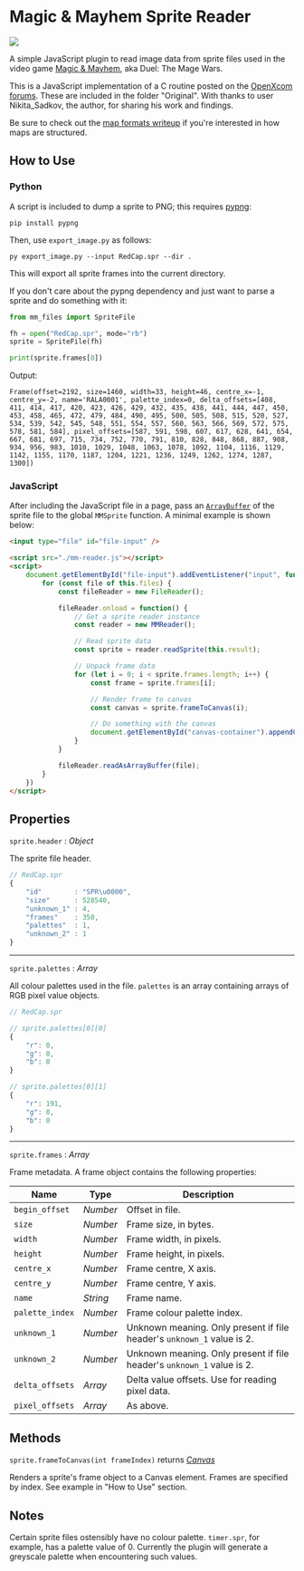 # Magic & Mayhem Sprite Reader

<img src="https://www.bunnytrack.net/images/github/mm/sprites.png" />

A simple JavaScript plugin to read image data from sprite files used in the video game [Magic & Mayhem](https://en.wikipedia.org/wiki/Magic_and_Mayhem), aka Duel: The Mage Wars.

This is a JavaScript implementation of a C routine posted on the [OpenXcom forums](https://openxcom.org/forum/index.php/topic,3932.msg125396.html). These are included in the folder "Original". With thanks to user Nikita_Sadkov, the author, for sharing his work and findings.

Be sure to check out the [map formats writeup](formats.md) if you're interested in how maps are structured.

## How to Use

### Python

A script is included to dump a sprite to PNG; this requires [pypng](https://pypi.org/project/pypng/):

```shell
pip install pypng
```

Then, use `export_image.py` as follows:

```shell
py export_image.py --input RedCap.spr --dir .
```

This will export all sprite frames into the current directory.

If you don't care about the pypng dependency and just want to parse a sprite and do something with it:

```py
from mm_files import SpriteFile

fh = open("RedCap.spr", mode="rb")
sprite = SpriteFile(fh)

print(sprite.frames[0])
```

Output:

```
Frame(offset=2192, size=1460, width=33, height=46, centre_x=-1, centre_y=-2, name='RALA0001', palette_index=0, delta_offsets=[408, 411, 414, 417, 420, 423, 426, 429, 432, 435, 438, 441, 444, 447, 450, 453, 458, 465, 472, 479, 484, 490, 495, 500, 505, 508, 515, 520, 527, 534, 539, 542, 545, 548, 551, 554, 557, 560, 563, 566, 569, 572, 575, 578, 581, 584], pixel_offsets=[587, 591, 598, 607, 617, 628, 641, 654, 667, 681, 697, 715, 734, 752, 770, 791, 810, 828, 848, 868, 887, 908, 934, 956, 983, 1010, 1029, 1048, 1063, 1078, 1092, 1104, 1116, 1129, 1142, 1155, 1170, 1187, 1204, 1221, 1236, 1249, 1262, 1274, 1287, 1300])
```

### JavaScript

After including the JavaScript file in a page, pass an [`ArrayBuffer`](https://developer.mozilla.org/en-US/docs/Web/JavaScript/Reference/Global_Objects/ArrayBuffer) of the sprite file to the global `MMSprite` function. A minimal example is shown below:

```html
<input type="file" id="file-input" />

<script src="./mm-reader.js"></script>
<script>
    document.getElementById("file-input").addEventListener("input", function() {
        for (const file of this.files) {
            const fileReader = new FileReader();

            fileReader.onload = function() {
                // Get a sprite reader instance
                const reader = new MMReader();

                // Read sprite data
                const sprite = reader.readSprite(this.result);

                // Unpack frame data
                for (let i = 0; i < sprite.frames.length; i++) {
                    const frame = sprite.frames[i];

                    // Render frame to canvas
                    const canvas = sprite.frameToCanvas(i);

                    // Do something with the canvas
                    document.getElementById("canvas-container").appendChild(canvas);
                }
            }

            fileReader.readAsArrayBuffer(file);
        }
    })
</script>
```

## Properties
`sprite.header` : _Object_

The sprite file header.

```js
// RedCap.spr
{
    "id"        : "SPR\u0000",
    "size"      : 528540,
    "unknown_1" : 4,
    "frames"    : 350,
    "palettes"  : 1,
    "unknown_2" : 1
}
```

---

`sprite.palettes` : _Array_

All colour palettes used in the file. `palettes` is an array containing arrays of RGB pixel value objects.

```js
// RedCap.spr

// sprite.palettes[0][0]
{
    "r": 0,
    "g": 0,
    "b": 0
}

// sprite.palettes[0][1]
{
    "r": 191,
    "g": 0,
    "b": 0
}
```

---

`sprite.frames` : _Array_

Frame metadata. A frame object contains the following properties:

| Name            | Type     | Description
| ---             | ---      | ---
| `begin_offset`  | _Number_ | Offset in file.
| `size`          | _Number_ | Frame size, in bytes.
| `width`         | _Number_ | Frame width, in pixels.
| `height`        | _Number_ | Frame height, in pixels.
| `centre_x`      | _Number_ | Frame centre, X axis.
| `centre_y`      | _Number_ | Frame centre, Y axis.
| `name`          | _String_ | Frame name.
| `palette_index` | _Number_ | Frame colour palette index.
| `unknown_1`     | _Number_ | Unknown meaning. Only present if file header's `unknown_1` value is 2.
| `unknown_2`     | _Number_ | Unknown meaning. Only present if file header's `unknown_1` value is 2.
| `delta_offsets` | _Array_  | Delta value offsets. Use for reading pixel data.
| `pixel_offsets` | _Array_  | As above.

## Methods
`sprite.frameToCanvas(int frameIndex)` returns _[Canvas](https://developer.mozilla.org/en-US/docs/Web/API/Canvas_API)_

Renders a sprite's frame object to a Canvas element. Frames are specified by index. See example in "How to Use" section.

## Notes

Certain sprite files ostensibly have no colour palette. `timer.spr`, for example, has a palette value of 0. Currently the plugin will generate a greyscale palette when encountering such values.
